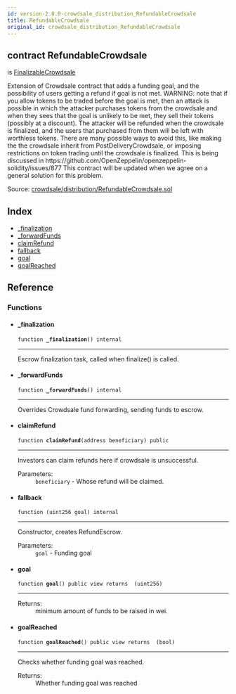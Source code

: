 ```yaml
---
id: version-2.0.0-crowdsale_distribution_RefundableCrowdsale
title: RefundableCrowdsale
original_id: crowdsale_distribution_RefundableCrowdsale
---
```


<div class="contract-doc"><div class="contract"><h2 class="contract-header"><span class="contract-kind">contract</span> RefundableCrowdsale</h2><p class="base-contracts"><span>is</span> <a href="crowdsale_distribution_FinalizableCrowdsale.html">FinalizableCrowdsale</a></p><p class="description">Extension of Crowdsale contract that adds a funding goal, and the possibility of users getting a refund if goal is not met. WARNING: note that if you allow tokens to be traded before the goal is met, then an attack is possible in which the attacker purchases tokens from the crowdsale and when they sees that the goal is unlikely to be met, they sell their tokens (possibly at a discount). The attacker will be refunded when the crowdsale is finalized, and the users that purchased from them will be left with worthless tokens. There are many possible ways to avoid this, like making the the crowdsale inherit from PostDeliveryCrowdsale, or imposing restrictions on token trading until the crowdsale is finalized. This is being discussed in https://github.com/OpenZeppelin/openzeppelin-solidity/issues/877 This contract will be updated when we agree on a general solution for this problem.</p><div class="source">Source: <a href="https://github.com/OpenZeppelin/zeppelin-solidity/blob/v2.0.0/contracts/crowdsale/distribution/RefundableCrowdsale.sol" target="_blank">crowdsale/distribution/RefundableCrowdsale.sol</a></div></div><div class="index"><h2>Index</h2><ul><li><a href="crowdsale_distribution_RefundableCrowdsale.html#_finalization">_finalization</a></li><li><a href="crowdsale_distribution_RefundableCrowdsale.html#_forwardFunds">_forwardFunds</a></li><li><a href="crowdsale_distribution_RefundableCrowdsale.html#claimRefund">claimRefund</a></li><li><a href="crowdsale_distribution_RefundableCrowdsale.html#">fallback</a></li><li><a href="crowdsale_distribution_RefundableCrowdsale.html#goal">goal</a></li><li><a href="crowdsale_distribution_RefundableCrowdsale.html#goalReached">goalReached</a></li></ul></div><div class="reference"><h2>Reference</h2><div class="functions"><h3>Functions</h3><ul><li><div class="item function"><span id="_finalization" class="anchor-marker"></span><h4 class="name">_finalization</h4><div class="body"><code class="signature">function <strong>_finalization</strong><span>() </span><span>internal </span></code><hr/><div class="description"><p>Escrow finalization task, called when finalize() is called.</p></div></div></div></li><li><div class="item function"><span id="_forwardFunds" class="anchor-marker"></span><h4 class="name">_forwardFunds</h4><div class="body"><code class="signature">function <strong>_forwardFunds</strong><span>() </span><span>internal </span></code><hr/><div class="description"><p>Overrides Crowdsale fund forwarding, sending funds to escrow.</p></div></div></div></li><li><div class="item function"><span id="claimRefund" class="anchor-marker"></span><h4 class="name">claimRefund</h4><div class="body"><code class="signature">function <strong>claimRefund</strong><span>(address beneficiary) </span><span>public </span></code><hr/><div class="description"><p>Investors can claim refunds here if crowdsale is unsuccessful.</p></div><dl><dt><span class="label-parameters">Parameters:</span></dt><dd><div><code>beneficiary</code> - Whose refund will be claimed.</div></dd></dl></div></div></li><li><div class="item function"><span id="fallback" class="anchor-marker"></span><h4 class="name">fallback</h4><div class="body"><code class="signature">function <strong></strong><span>(uint256 goal) </span><span>internal </span></code><hr/><div class="description"><p>Constructor, creates RefundEscrow.</p></div><dl><dt><span class="label-parameters">Parameters:</span></dt><dd><div><code>goal</code> - Funding goal</div></dd></dl></div></div></li><li><div class="item function"><span id="goal" class="anchor-marker"></span><h4 class="name">goal</h4><div class="body"><code class="signature">function <strong>goal</strong><span>() </span><span>public </span><span>view </span><span>returns  (uint256) </span></code><hr/><dl><dt><span class="label-return">Returns:</span></dt><dd>minimum amount of funds to be raised in wei.</dd></dl></div></div></li><li><div class="item function"><span id="goalReached" class="anchor-marker"></span><h4 class="name">goalReached</h4><div class="body"><code class="signature">function <strong>goalReached</strong><span>() </span><span>public </span><span>view </span><span>returns  (bool) </span></code><hr/><div class="description"><p>Checks whether funding goal was reached.</p></div><dl><dt><span class="label-return">Returns:</span></dt><dd>Whether funding goal was reached</dd></dl></div></div></li></ul></div></div></div>
